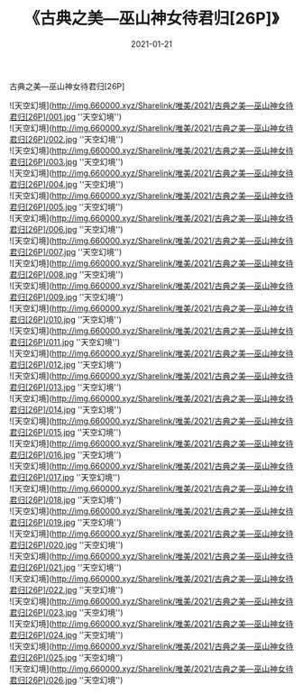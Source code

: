 ﻿---
layout: post
title:  《古典之美—巫山神女待君归[26P]》
date:   2021-01-21
img: http://img.660000.xyz/Sharelink/唯美/2021/古典之美—巫山神女待君归[26P]/000.jpg
categories: [美女, 清纯, 唯美]
---

古典之美—巫山神女待君归[26P]



![天空幻境](http://img.660000.xyz/Sharelink/唯美/2021/古典之美—巫山神女待君归[26P]/001.jpg ''天空幻境'') <br>
![天空幻境](http://img.660000.xyz/Sharelink/唯美/2021/古典之美—巫山神女待君归[26P]/002.jpg ''天空幻境'') <br>
![天空幻境](http://img.660000.xyz/Sharelink/唯美/2021/古典之美—巫山神女待君归[26P]/003.jpg ''天空幻境'') <br>
![天空幻境](http://img.660000.xyz/Sharelink/唯美/2021/古典之美—巫山神女待君归[26P]/004.jpg ''天空幻境'') <br>
![天空幻境](http://img.660000.xyz/Sharelink/唯美/2021/古典之美—巫山神女待君归[26P]/005.jpg ''天空幻境'') <br>
![天空幻境](http://img.660000.xyz/Sharelink/唯美/2021/古典之美—巫山神女待君归[26P]/006.jpg ''天空幻境'') <br>
![天空幻境](http://img.660000.xyz/Sharelink/唯美/2021/古典之美—巫山神女待君归[26P]/007.jpg ''天空幻境'') <br>
![天空幻境](http://img.660000.xyz/Sharelink/唯美/2021/古典之美—巫山神女待君归[26P]/008.jpg ''天空幻境'') <br>
![天空幻境](http://img.660000.xyz/Sharelink/唯美/2021/古典之美—巫山神女待君归[26P]/009.jpg ''天空幻境'') <br>
![天空幻境](http://img.660000.xyz/Sharelink/唯美/2021/古典之美—巫山神女待君归[26P]/010.jpg ''天空幻境'') <br>
![天空幻境](http://img.660000.xyz/Sharelink/唯美/2021/古典之美—巫山神女待君归[26P]/011.jpg ''天空幻境'') <br>
![天空幻境](http://img.660000.xyz/Sharelink/唯美/2021/古典之美—巫山神女待君归[26P]/012.jpg ''天空幻境'') <br>
![天空幻境](http://img.660000.xyz/Sharelink/唯美/2021/古典之美—巫山神女待君归[26P]/013.jpg ''天空幻境'') <br>
![天空幻境](http://img.660000.xyz/Sharelink/唯美/2021/古典之美—巫山神女待君归[26P]/014.jpg ''天空幻境'') <br>
![天空幻境](http://img.660000.xyz/Sharelink/唯美/2021/古典之美—巫山神女待君归[26P]/015.jpg ''天空幻境'') <br>
![天空幻境](http://img.660000.xyz/Sharelink/唯美/2021/古典之美—巫山神女待君归[26P]/016.jpg ''天空幻境'') <br>
![天空幻境](http://img.660000.xyz/Sharelink/唯美/2021/古典之美—巫山神女待君归[26P]/017.jpg ''天空幻境'') <br>
![天空幻境](http://img.660000.xyz/Sharelink/唯美/2021/古典之美—巫山神女待君归[26P]/018.jpg ''天空幻境'') <br>
![天空幻境](http://img.660000.xyz/Sharelink/唯美/2021/古典之美—巫山神女待君归[26P]/019.jpg ''天空幻境'') <br>
![天空幻境](http://img.660000.xyz/Sharelink/唯美/2021/古典之美—巫山神女待君归[26P]/020.jpg ''天空幻境'') <br>
![天空幻境](http://img.660000.xyz/Sharelink/唯美/2021/古典之美—巫山神女待君归[26P]/021.jpg ''天空幻境'') <br>
![天空幻境](http://img.660000.xyz/Sharelink/唯美/2021/古典之美—巫山神女待君归[26P]/022.jpg ''天空幻境'') <br>
![天空幻境](http://img.660000.xyz/Sharelink/唯美/2021/古典之美—巫山神女待君归[26P]/023.jpg ''天空幻境'') <br>
![天空幻境](http://img.660000.xyz/Sharelink/唯美/2021/古典之美—巫山神女待君归[26P]/024.jpg ''天空幻境'') <br>
![天空幻境](http://img.660000.xyz/Sharelink/唯美/2021/古典之美—巫山神女待君归[26P]/025.jpg ''天空幻境'') <br>
![天空幻境](http://img.660000.xyz/Sharelink/唯美/2021/古典之美—巫山神女待君归[26P]/026.jpg ''天空幻境'') <br>